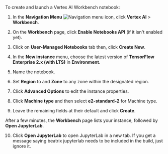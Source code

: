 To create and launch a Vertex AI Workbench notebook:


1. In the __Navigation Menu__ ![Navigation menu icon](https://storage.googleapis.com/cloud-training/images/menu.png), click __Vertex AI__ > __Workbench__.

2. On the __Workbench__ page, click __Enable Notebooks API__ (if it isn't enabled yet).

3. Click on __User-Managed Notebooks__ tab then, click __Create New__.

4. In the __New instance__ menu, choose the latest version of __TensorFlow Enterprise 2.x (with LTS)__ in __Environment__.

5. Name the notebook.

6. Set __Region__ to <ql-variable key="project_0.default_region" placeHolder="<filled in at lab start>"></ql-variable> and __Zone__ to any zone within the designated region.

7. Click __Advanced Options__ to edit the instance properties.

8. Click __Machine type__ and then select __e2-standard-2__ for Machine type.  

9. Leave the remaining fields at their default and click __Create__.

After a few minutes, the __Workbench__ page lists your instance, followed by __Open JupyterLab__.

10. Click __Open JupyterLab__ to open JupyterLab in a new tab. If you get a message saying beatrix jupyterlab needs to be included in the build, just ignore it.
